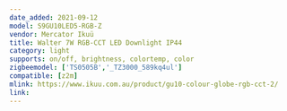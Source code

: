 ```yaml
---
date_added: 2021-09-12
model: S9GU10LED5-RGB-Z
vendor: Mercator Ikuü
title: Walter 7W RGB-CCT LED Downlight IP44
category: light
supports: on/off, brightness, colortemp, color
zigbeemodel: ['TS0505B','_TZ3000_589kq4ul']
compatible: [z2m]
mlink: https://www.ikuu.com.au/product/gu10-colour-globe-rgb-cct-2/
link: 
---
```

